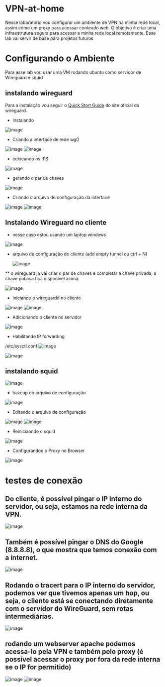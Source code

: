 # VPN-at-home

Nesse laboratório vou configurar um ambiente de VPN na minha rede local, assim como um proxy para acessar conteudo web. O objetivo é criar uma infraestrutura segura para acessar a minha rede local remotamente. Esse lab vai servir de base para projetos futuros

# Configurando o Ambiente

Para esse lab vou usar uma VM rodando ubuntu como servidor de Wireguard e squid

## instalando wireguard
Para a instalação vou seguir o [Quick Start Guide](https://www.wireguard.com/quickstart/) do site oficial da wireguard.

* Instalando

![image](https://github.com/user-attachments/assets/47eda06a-fbbf-40b8-b060-d4257382cfc4)

* Criando a interface de rede wg0
  
![image](https://github.com/user-attachments/assets/9b9fad37-06ab-4ae3-9252-5883cc885c5b)
![image](https://github.com/user-attachments/assets/ce89a3eb-0fe7-49df-beaf-bbfde26ac8bd)

* colocando os IPS

![image](https://github.com/user-attachments/assets/2421581f-6405-420f-b8b9-27350bfea039)

* gerando o par de chaves

![image](https://github.com/user-attachments/assets/6b2f9063-8e62-436a-9070-02c4c6d819f4)


* Criando o arquivo de configuração da interface

![image](https://github.com/user-attachments/assets/5b104998-c8a8-470f-b4bb-c8ecd43ee944)
![image](https://github.com/user-attachments/assets/1b40baeb-ea53-4eb0-a306-18b0120fd5f4)

## Instalando Wireguard no cliente
  
* nesse caso estou usando um laptop windows

![image](https://github.com/user-attachments/assets/da15e68e-9138-4762-8e8e-d10d9cc691aa)


* arquivo de configuração do cliente (add empty tunnel ou ctrl + N)


  ![image](https://github.com/user-attachments/assets/36a49897-65b7-4eb1-a3e8-3e0ef4cec26b)

** o wireguard ja vai criar o par de chaves e completar a chave privada, a chave publica fica disponível acima

![image](https://github.com/user-attachments/assets/8b969f98-e1f5-42f2-9dda-45b2c40c1a7d)

* Iniciando o wireguardd no cliente

![image](https://github.com/user-attachments/assets/8659798b-d606-4aa6-85f4-40152044f281)
![image](https://github.com/user-attachments/assets/84efa95e-d565-45af-b521-2a4e38c16ad8)


* Adicionando o cliente no servidor

![image](https://github.com/user-attachments/assets/3f3a9ec5-1927-4bdf-b31e-975bd942d48e)


* Habilitando IP forwarding

/etc/sysctl.conf
![image](https://github.com/user-attachments/assets/c193e43b-7f0d-474f-8582-795b9555ef40)

![image](https://github.com/user-attachments/assets/b6a08249-e65e-42b5-8b5a-8011c8c48ed5)


## instalando squid

![image](https://github.com/user-attachments/assets/c7349374-eec9-4cd0-9dd9-e42f5f2435a7)

* bakcup do arquivo de configuração
  
![image](https://github.com/user-attachments/assets/e447be86-3bfb-487d-b6ab-0298c9198a49)

* Editando o arquivo de configuração

![image](https://github.com/user-attachments/assets/4c0a99bc-8464-4625-af05-6e0f9f70d4f4)
![image](https://github.com/user-attachments/assets/28d3118b-4c8d-45af-915e-46f0dc7e2c77)

* Reiniciaando o squid


![image](https://github.com/user-attachments/assets/f9239b61-ff26-4205-b307-371fbce4c038)

* Configurandoo o Proxy no Browser

![image](https://github.com/user-attachments/assets/6571cc67-3057-47b9-bb51-3490db03056d)

# testes de conexão

## Do cliente, é possível pingar o IP interno do servidor, ou seja, estamos na rede interna da VPN.

![image](https://github.com/user-attachments/assets/e8e369be-fb50-4415-9f51-f9e24d74cae0)


## Também é possível pingar o DNS do Google (8.8.8.8), o que mostra que temos conexão com a internet.

![image](https://github.com/user-attachments/assets/362d8bff-a8aa-4196-85b7-a7c7a6ecf8ec)


## Rodando o tracert para o IP interno do servidor, podemos ver que tivemos apenas um hop, ou seja, o cliente está se conectando diretamente com o servidor do WireGuard, sem rotas intermediárias.

![image](https://github.com/user-attachments/assets/49309645-2deb-4df8-907f-758ccd792c4e)

## rodando um webserver apache podemos acessa-lo pela VPN e também pelo proxy (é possível acessar o proxy por fora da rede interna se o IP for permitido)

![image](https://github.com/user-attachments/assets/eb6f8ad5-c9be-4fc6-8514-429c3a141f2a)
![image](https://github.com/user-attachments/assets/5cfcae5e-5c26-4e67-b553-a9dc8aec75a0)
